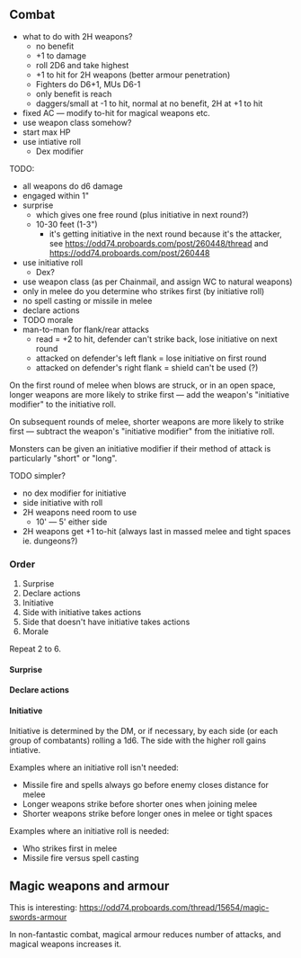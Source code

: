 
## Combat

* what to do with 2H weapons?
    * no benefit
    * +1 to damage
    * roll 2D6 and take highest
    * +1 to hit for 2H weapons (better armour penetration)
    * Fighters do D6+1, MUs D6-1
    * only benefit is reach
    * daggers/small at -1 to hit, normal at no benefit, 2H at +1 to hit
* fixed AC — modify to-hit for magical weapons etc.
* use weapon class somehow?
* start max HP
* use intiative roll
    * Dex modifier

TODO:

* all weapons do d6 damage
* engaged within 1"
* surprise
    * which gives one free round (plus initiative in next round?)
    * 10-30 feet (1-3")
        * it's getting initiative in the next round because it's the attacker, see https://odd74.proboards.com/post/260448/thread and https://odd74.proboards.com/post/260448
* use initiative roll
    * Dex?
* use weapon class (as per Chainmail, and assign WC to natural weapons)
* only in melee do you determine who strikes first (by initiative roll)
* no spell casting or missile in melee
* declare actions
* TODO morale
* man-to-man for flank/rear attacks
    * read = +2 to hit, defender can't strike back, lose initiative on next round
    * attacked on defender's left flank = lose initiative on first round
    * attacked on defender's right flank = shield can't be used (?)

On the first round of melee when blows are struck, or in an open space, longer weapons are more likely to strike first — add the weapon's "initiative modifier" to the initiative roll.

On subsequent rounds of melee, shorter weapons are more likely to strike first — subtract the weapon's "initiative modifier" from the initiative roll.

Monsters can be given an initiative modifier if their method of attack is particularly "short" or "long".

TODO simpler?

* no dex modifier for initiative
* side initiative with roll
* 2H weapons need room to use
    * 10' — 5' either side
* 2H weapons get +1 to-hit (always last in massed melee and tight spaces ie. dungeons?)

### Order

1. Surprise
2. Declare actions
3. Initiative
4. Side with initiative takes actions
5. Side that doesn't have initiative takes actions
6. Morale

Repeat 2 to 6.

#### Surprise
#### Declare actions
#### Initiative

Initiative is determined by the DM, or if necessary, by each side (or each group of combatants) rolling a 1d6. The side with the higher roll gains intiative.

Examples where an initiative roll isn't needed:

* Missile fire and spells always go before enemy closes distance for melee
* Longer weapons strike before shorter ones when joining melee
* Shorter weapons strike before longer ones in melee or tight spaces

Examples where an initiative roll is needed:

* Who strikes first in melee
* Missile fire versus spell casting


## Magic weapons and armour

This is interesting: https://odd74.proboards.com/thread/15654/magic-swords-armour

In non-fantastic combat, magical armour reduces number of attacks, and magical weapons increases it.

